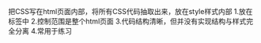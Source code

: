 把CSS写在html页面内部，将所有CSS代码抽取出来，放在style样式内部
 1.放在<head>标签中
 2.控制范围是整个html页面
 3.代码结构清晰，但并没有实现结构与样式完全分离
 4.常用于练习